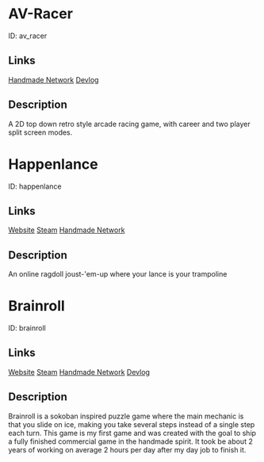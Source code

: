 
# AV-Racer
ID: av_racer

## Links
[Handmade Network](https://av-racer.handmade.network/)
[Devlog](https://wassimulator.com/blog/programming/av-racer/)

## Description
A 2D top down retro style arcade racing game, with career and two player split screen modes.


# Happenlance
ID: happenlance

## Links
[Website](https://happenlance.com/)
[Steam](https://store.steampowered.com/app/1663410/Happenlance/)
[Handmade Network](https://lance.handmade.network/)

## Description
An online ragdoll joust-'em-up where your lance is your trampoline



# Brainroll
ID: brainroll

## Links
[Website](https://nullsson.se)
[Steam](https://store.steampowered.com/app/2396530/Brainroll/)
[Handmade Network](https://brainroll.handmade.network/)
[Devlog](https://substack.com/@oskarmendel)

## Description
Brainroll is a sokoban inspired puzzle game where the main mechanic is that you slide on ice, making you take several steps instead of a single step each turn. This game is my first game and was created with the goal to ship a fully finished commercial game in the handmade spirit. It took be about 2 years of working on average 2 hours per day after my day job to finish it.